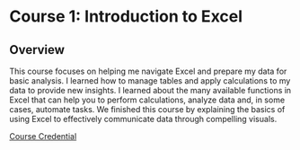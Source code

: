 # Course 1: Introduction to Excel

## Overview
This course focuses on helping me navigate Excel and prepare my data for basic analysis. I learned how to manage tables and apply calculations to my data to provide new insights. I learned about the many available functions in Excel that can help you to perform calculations, analyze data and, in some cases, automate tasks. We finished this course by explaining the basics of using Excel to effectively communicate data through compelling visuals.

[Course Credential](https://www.datacamp.com/completed/statement-of-accomplishment/track/9505e5f3355f819b4f3403f4f171563d7dd9cbe1)
